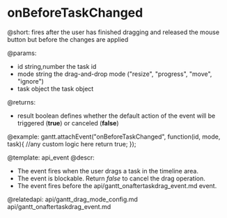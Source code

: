 onBeforeTaskChanged
=============

@short: fires after the user has finished dragging and released the mouse button but before the changes are applied


@params:

- id	string,number	the task id
- mode	string 			the drag-and-drop mode ("resize", "progress", "move", "ignore")
- task  object			the task object

@returns:  
  - result     boolean       defines whether the default action of the event will be triggered (<b>true</b>) or canceled (<b>false</b>) 
 
@example:
gantt.attachEvent("onBeforeTaskChanged", function(id, mode, task){
    //any custom logic here
	return true;
});

@template:	api_event
@descr:

- The event fires when the user drags a task in the timeline area.
- The event is blockable. Return *false* to cancel the drag operation.
- The event fires before the api/gantt_onaftertaskdrag_event.md event.

@relatedapi:
	api/gantt_drag_mode_config.md
	api/gantt_onaftertaskdrag_event.md

